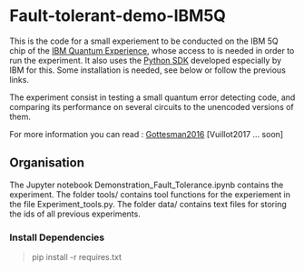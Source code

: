 # Fault-tolerant-demo-IBM5Q

This is the code for a small experiement to be conducted on the IBM 5Q chip of the [IBM Quantum Experience](https://quantumexperience.ng.bluemix.net), whose access to is needed in order to run the experiment. It also uses the [Python SDK](https://github.com/IBM/qiskit-sdk-py) developed especially by IBM for this. Some installation is needed, see below or follow the previous links.

The experiment consist in testing a small quantum error detecting code, and comparing its performance on several circuits to the unencoded versions of them.

For more information you can read :
[Gottesman2016](https://arxiv.org/abs/1610.03507)
[Vuillot2017 ... soon]


## Organisation

The Jupyter notebook Demonstration_Fault_Tolerance.ipynb contains the experiment.
The folder tools/ contains tool functions for the experiement in the file Experiment_tools.py.
The folder data/ contains text files for storing the ids of all previous experiments.


### Install Dependencies

> pip install -r requires.txt

